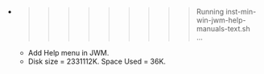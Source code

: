 * >>>>>>>>> Running inst-min-win-jwm-help-manuals-text.sh ...
  * Add Help menu in JWM.
  * Disk size = 2331112K. Space Used = 36K.

